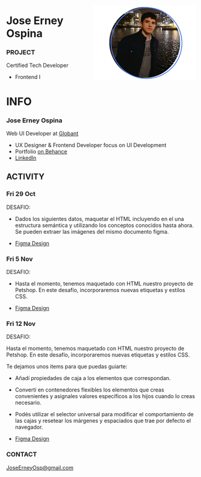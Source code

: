 <a href="https://www.behance.net/JoseOsp"><img src="../assets/joseErneyOspina.png" height="200" align="right"></a>
# Jose Erney Ospina

### PROJECT

Certified Tech Developer

- Frontend I

# INFO

### Jose Erney Ospina

Web UI Developer at [ Globant ](https://www.linkedin.com/company/globant/mycompany/)

- UX Designer & Frontend Developer focus on UI Development
- Portfolio [ on Behance ](https://www.behance.net/JoseOsp/)
- [ LinkedIn ](https://linkedin.com/in/joseerneyospina/)

## ACTIVITY

### Fri 29 Oct

DESAFIO:

- Dados los siguientes datos, maquetar el HTML incluyendo en el <body> una estructura
  semántica y utilizando los conceptos conocidos hasta ahora. Se pueden extraer las
  imágenes del mismo documento figma.

- [ Figma Design ](https://www.figma.com/file/31NtnGFVE8XyUbfA8Esktw/Petshop?node-id=0%3A1)

### Fri 5 Nov

DESAFIO:

- Hasta el momento, tenemos maquetado con HTML nuestro proyecto de Petshop. En este desafío, incorporaremos nuevas etiquetas y estilos CSS.

- [ Figma Design ](https://www.figma.com/file/31NtnGFVE8XyUbfA8Esktw/Petshop?node-id=0%3A1)

### Fri 12 Nov

DESAFIO:

Hasta el momento, tenemos maquetado con HTML nuestro proyecto de Petshop. En  este desafío, incorporaremos nuevas etiquetas y estilos CSS. 

Te dejamos unos items para que puedas guiarte:
- Añadí propiedades de caja a los elementos que correspondan.
- Convertí en contenedores flexibles los elementos que creas convenientes y
asignales valores específicos a los hijos cuando lo creas necesario.
- Podés utilizar el selector universal para modificar el comportamiento de las
cajas y resetear los márgenes y espaciados que trae por defecto el navegador.

- [ Figma Design ](https://www.figma.com/file/31NtnGFVE8XyUbfA8Esktw/Petshop?node-id=0%3A1)

### CONTACT

JoseErneyOsp@gmail.com

